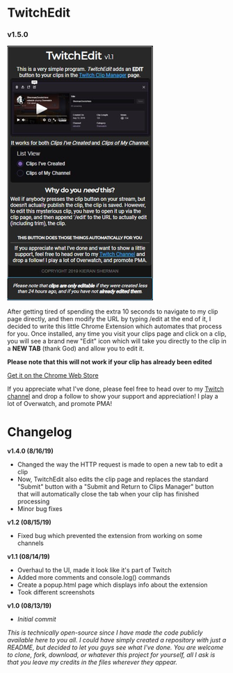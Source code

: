 # TwitchEdit
### v1.5.0

![TwitchEdit](resources/misc/images/popup.jpg)

After getting tired of spending the extra 10 seconds to navigate to my clip page directly, and then modify the URL by typing /edit at the end of it, I decided to write this little Chrome Extension which automates that process for you.  Once installed, any time you visit your clips page and click on a clip, you will see a brand new "Edit" icon which will take you directly to the clip in a **NEW TAB** (thank God) and allow you to edit it.

**Please note that this will not work if your clip has already been edited**

[Get it on the Chrome Web Store](https://chrome.google.com/webstore/detail/dechjnpdlchkchhgjnakdifhkdlhloob/publish-accepted?authuser=0&hl=en)

If you appreciate what I've done, please feel free to head over to my [Twitch channel](https://twitch.tv/ShermanZero) and drop a follow to show your support and appreciation!  I play a lot of Overwatch, and promote PMA!

# Changelog

**v1.4.0 (8/16/19)**
- Changed the way the HTTP request is made to open a new tab to edit a clip
- Now, TwitchEdit also edits the clip page and replaces the standard "Submit" button with a "Submit and Return to Clips Manager" button that will automatically close the tab when your clip has finished processing
- Minor bug fixes

**v1.2 (08/15/19)**
- Fixed bug which prevented the extension from working on some channels

**v1.1 (08/14/19)**
- Overhaul to the UI, made it look like it's part of Twitch
- Added more comments and console.log() commands
- Create a popup.html page which displays info about the extension
- Took different screenshots

**v1.0 (08/13/19)**
- *Initial commit*

*This is technically open-source since I have made the code publicly available here to you all.  I could have simply created a repository with just a README, but decided to let you guys see what I've done.  You are welcome to clone, fork, download, or whatever this project for yourself, all I ask is that you leave my credits in the files wherever they appear.*
